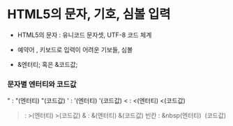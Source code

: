 # HTML5의 문자, 기호, 심볼 입력

- HTML5의 문자 : 유니코드 문자셋, UTF-8 코드 체계
- 예약어 , 키보드로 입력이 어려운 기보들, 심볼

- &엔터티; 혹은 &코드값;

### 문자별 엔터티와 코드값

" : &quot;(엔터티) &#34;(코드값)
' : &apos;(엔터티) &#39;(코드값)
< : &lt;(엔터티) &#60;(코드값)
> : &gt;(엔터티) &#62;(코드값)
& : &amp;(엔터티) &#38;(코드값)
빈칸 : &nbsp(엔터티) &#160;(코드값)